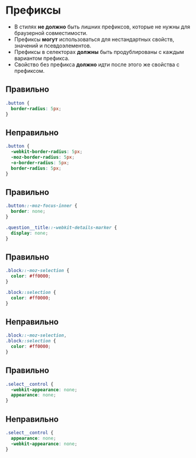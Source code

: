 # Префиксы

- В стилях **не должно** быть лишних префиксов, которые не нужны для браузерной совместимости.
- Префиксы **могут** использоваться для нестандартных свойств, значений и псевдоэлементов.
- Префиксы в селекторах **должны** быть продублированы с каждым вариантом префикса.
- Свойство без префикса **должно** идти после этого же свойства с префиксом.

## Правильно

```css
.button {
  border-radius: 5px;
}
```

## Неправильно

```css
.button {
  -webkit-border-radius: 5px;
  -moz-border-radius: 5px;
  -o-border-radius: 5px;
  border-radius: 5px;
}
```

## Правильно

```css
.button::-moz-focus-inner {
  border: none;
}

.question__title::-webkit-details-marker {
  display: none;
}
```

## Правильно

```css
.block::-moz-selection {
  color: #ff0000;
}

.block::selection {
  color: #ff0000;
}
```

## Неправильно

```css
.block::-moz-selection,
.block::selection {
  color: #ff0000;
}
```

## Правильно

```css
.select__control {
  -webkit-appearance: none;
  appearance: none;
}
```

## Неправильно

```css
.select__control {
  appearance: none;
  -webkit-appearance: none;
}
```
